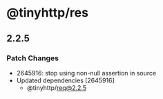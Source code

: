 # @tinyhttp/res

## 2.2.5

### Patch Changes

- 2645916: stop using non-null assertion in source
- Updated dependencies [2645916]
  - @tinyhttp/req@2.2.5
